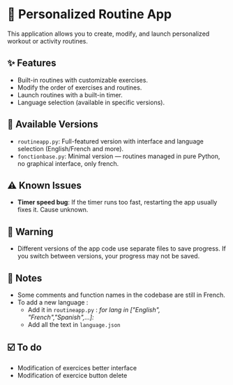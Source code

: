 # 💪 Personalized Routine App

This application allows you to create, modify, and launch personalized workout or activity routines.

## ✨ Features

- Built-in routines with customizable exercises.
- Modify the order of exercises and routines.
- Launch routines with a built-in timer.
- Language selection (available in specific versions).

## 📁 Available Versions

- `routineapp.py`: Full-featured version with interface and language selection (English/French and more).
- `fonctionbase.py`: Minimal version — routines managed in pure Python, no graphical interface, only french.

## ⚠️ Known Issues

- **Timer speed bug**: If the timer runs too fast, restarting the app usually fixes it. Cause unknown.

## 🚨 Warning

- Different versions of the app code use separate files to save progress. If you switch between versions, your progress may not be saved.

## 🔧 Notes

- Some comments and function names in the codebase are still in French.
- To add a new language :
    - Add it in `routineapp.py` : *for lang in ["English", "French","Spanish",...]:*
    - Add all the text in `language.json`

## ☑️ To do

- Modification of exercices better interface
- Modification of exercice button delete